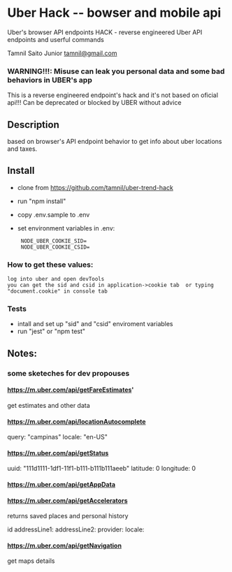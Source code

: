 # Uber Hack -- bowser and mobile api

Uber's browser API endpoints HACK - reverse engineered Uber API endpoints and userful commands

Tamnil Saito Junior <tamnil@gmail.com>

### WARNING!!!: Misuse can leak you personal data and some bad behaviors in UBER's app

This is a reverse engineered endpoint's hack and it's not based on oficial api!!!
Can be deprecated or blocked by UBER without advice


## Description
based on browser's API endpoint behavior to get info about uber locations and taxes.

## Install

- clone from https://github.com/tamnil/uber-trend-hack
- run "npm install"
- copy .env.sample to .env
- set environment variables in .env:

   ```
    NODE_UBER_COOKIE_SID=
    NODE_UBER_COOKIE_CSID=

    ```

###    How to get these values:
    log into uber and open devTools
    you can get the sid and csid in application->cookie tab  or typing "document.cookie" in console tab


### Tests

- intall and set up "sid" and "csid" enviroment variables
- run "jest" or "npm test"





## Notes:


### some sketeches for dev propouses

#### https://m.uber.com/api/getFareEstimates'
get estimates and other data

#### https://m.uber.com/api/locationAutocomplete

query: "campinas"
locale: "en-US"

#### https://m.uber.com/api/getStatus

uuid: "111d1111-1df1-11f1-b111-b111b111aeeb"
latitude: 0
longitude: 0


#### https://m.uber.com/api/getAppData



#### https://m.uber.com/api/getAccelerators

returns saved places and personal history

id
addressLine1:
addressLine2:
provider:
locale:

#### https://m.uber.com/api/getNavigation

get maps details

